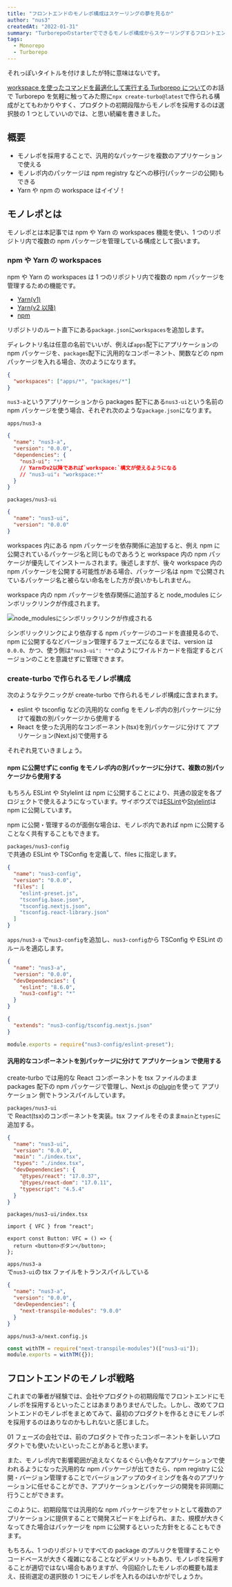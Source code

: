 ```yaml
---
title: "フロントエンドのモノレポ構成はスケーリングの夢を見るか"
author: "nus3"
createdAt: "2022-01-31"
summary: "Turborepoのstarterでできるモノレポ構成からスケーリングするフロントエンドの構成について考える"
tags:
  - Monorepo
  - Turborepo
---
```


それっぽいタイトルを付けましたが特に意味はないです。

[workspace を使ったコマンドを最適化して実行する Turborepo について](./turborepo)のお話で Turborepo を気軽に触ってみた際に`npx create-turbo@latest`で作られる構成がとてもわかりやすく、プロダクトの初期段階からモノレポを採用するのは選択肢の 1 つとしていいのでは、と思い続編を書きました。

## 概要

- モノレポを採用することで、汎用的なパッケージを複数のアプリケーションで使える
- モノレポ内のパッケージは npm registry などへの移行(パッケージの公開)もできる
- Yarn や npm の workspace はイイゾ！

## モノレポとは

モノレポとは本記事では npm や Yarn の workspaces 機能を使い、1 つのリポジトリ内で複数の npm パッケージを管理している構成として扱います。

### npm や Yarn の workspaces

npm や Yarn の workspaces は 1 つのリポジトリ内で複数の npm パッケージを管理するための機能です。

- [Yarn(v1)](https://classic.yarnpkg.com/lang/en/docs/workspaces/)
- [Yarn(v2 以降)](https://yarnpkg.com/features/workspaces)
- [npm](https://docs.npmjs.com/cli/v8/using-npm/workspaces)

リポジトリのルート直下にある`package.json`に`workspaces`を追加します。

ディレクトリ名は任意の名前でいいが、例えば`apps`配下にアプリケーションの npm パッケージを、`packages`配下に汎用的なコンポーネント、関数などの npm パッケージを入れる場合、次のようになります。

```json
{
  "workspaces": ["apps/*", "packages/*"]
}
```

`nus3-a`というアプリケーションから packages 配下にある`nus3-ui`という名前の npm パッケージを使う場合、それぞれ次のような`package.json`になります。

`apps/nus3-a`

```json
{
  "name": "nus3-a",
  "version": "0.0.0",
  "dependencies": {
    "nus3-ui": "*"
    // Yarnのv2以降であれば`workspace:`構文が使えるようになる
    // "nus3-ui": "workspace:*"
  }
}
```

`packages/nus3-ui`

```json
{
  "name": "nus3-ui",
  "version": "0.0.0"
}
```

workspaces 内にある npm パッケージを依存関係に追加すると、例え npm に公開されているパッケージ名と同じものであろうと workspace 内の npm パッケージが優先してインストールされます。後述しますが、後々 workspace 内の npm パッケージを公開する可能性がある場合、パッケージ名は npm で公開されているパッケージ名と被らない命名をした方が良いかもしれません。

workspace 内の npm パッケージを依存関係に追加すると node_modules にシンボリックリンクが作成されます。

![node_modulesにシンボリックリンクが作成される](/frontend-expert/image/considerations-for-monorepo/symlink.png)

シンボリックリンクにより依存する npm パッケージのコードを直接見るので、npm に公開するなどバージョン管理するフェーズになるまでは、version は`0.0.0`、かつ、使う側は`"nus3-ui": "*"`のようにワイルドカードを指定するとバージョンのことを意識せずに管理できます。

### create-turbo で作られるモノレポ構成

次のようなテクニックが create-turbo で作られるモノレポ構成に含まれます。

- eslint や tsconfig などの汎用的な config をモノレポ内の別パッケージに分けて複数の別パッケージから使用する
- React を使った汎用的なコンポーネント(tsx)を別パッケージに分けて アプリケーション(Next.js)で使用する

それぞれ見ていきましょう。

#### npm に公開せずに config をモノレポ内の別パッケージに分けて、複数の別パッケージから使用する

もちろん ESLint や Stylelint は npm に公開することにより、共通の設定を各プロジェクトで使えるようになっています。サイボウズでは[ESLint](https://github.com/cybozu/eslint-config)や[Stylelint](https://github.com/cybozu/stylelint-config)は npm に公開しています。

npm に公開・管理するのが面倒な場合は、モノレポ内であれば npm に公開することなく共有することもできます。

`packages/nus3-config`  
で共通の ESLint や TSConfig を定義して、files に指定します。

```json
{
  "name": "nus3-config",
  "version": "0.0.0",
  "files": [
    "eslint-preset.js",
    "tsconfig.base.json",
    "tsconfig.nextjs.json",
    "tsconfig.react-library.json"
  ]
}
```

`apps/nus3-a`
で`nus3-config`を追加し、`nus3-config`から TSConfig や ESLint のルールを適応します。

```json
{
  "name": "nus3-a",
  "version": "0.0.0",
  "devDependencies": {
    "eslint": "8.6.0",
    "nus3-config": "*"
  }
}
```

```json
{
  "extends": "nus3-config/tsconfig.nextjs.json"
}
```

```js
module.exports = require("nus3-config/eslint-preset");
```

#### 汎用的なコンポーネントを別パッケージに分けて アプリケーション で使用する

create-turbo では用的な React コンポーネントを tsx ファイルのまま packages 配下の npm パッケージで管理し、Next.js の[plugin](https://github.com/martpie/next-transpile-modules)を使って アプリケーション 側でトランスパイルしています。

`packages/nus3-ui`  
で React(tsx)のコンポーネントを実装。tsx ファイルをそのまま`main`と`types`に追加する。

```json
{
  "name": "nus3-ui",
  "version": "0.0.0",
  "main": "./index.tsx",
  "types": "./index.tsx",
  "devDependencies": {
    "@types/react": "17.0.37",
    "@types/react-dom": "17.0.11",
    "typescript": "4.5.4"
  }
}
```

`packages/nus3-ui/index.tsx`

```tsx
import { VFC } from "react";

export const Button: VFC = () => {
  return <button>ボタン</button>;
};
```

`apps/nus3-a`  
で`nus3-ui`の tsx ファイルをトランスパイルしている

```json
{
  "name": "nus3-a",
  "version": "0.0.0",
  "devDependencies": {
    "next-transpile-modules": "9.0.0"
  }
}
```

`apps/nus3-a/next.config.js`

```js
const withTM = require("next-transpile-modules")(["nus3-ui"]);
module.exports = withTM({});
```

## フロントエンドのモノレポ戦略

これまでの筆者が経験では、会社やプロダクトの初期段階でフロントエンドにモノレポを採用するといったことはあまりありませんでした。しかし、改めてフロントエンドのモノレポをまとめてみて、最初のプロダクトを作るときにモノレポを採用するのはありなのかもしれないと感じました。

01 フェーズの会社では、前のプロダクトで作ったコンポーネントを新しいプロダクトでも使いたいといったことがあると思います。

また、モノレポ内で影響範囲が追えなくなるぐらい色々なアプリケーションで使われるようになった汎用的な npm パッケージが出てきたら、npm registry に公開・バージョン管理することでバージョンアップのタイミングを各々のアプリケーションに任せることができ、アプリケーションとパッケージの開発を非同期に行うことができます。

このように、初期段階では汎用的な npm パッケージをアセットとして複数のアプリケーションに提供することで開発スピードを上げられ、また、規模が大きくなってきた場合はパッケージを npm に公開するといった方針をとることもできます。

もちろん、1 つのリポジトリですべての package のプルリクを管理することやコードベースが大きく複雑になることなどデメリットもあり、モノレポを採用することが適切ではない場合もありますが、今回紹介したモノレポの概要も踏まえ、技術選定の選択肢の 1 つにモノレポを入れるのはいかがでしょうか。
